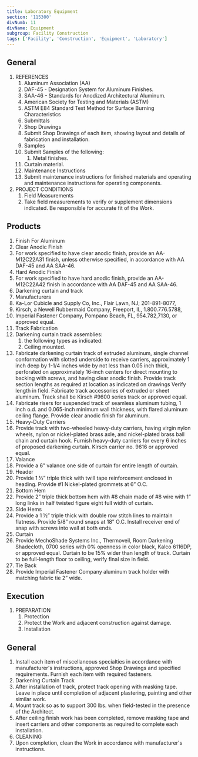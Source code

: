 ```yaml
---
title: Laboratory Equipment
section: '115300'
divNumb: 11
divName: Equipment
subgroup: Facility Construction
tags: ['Facility', 'Construction', 'Equipment', 'Laboratory']
---
```


## General

1. REFERENCES
   1. Aluminum Association (AA)
   1. DAF-45 - Designation System for Aluminum Finishes.
   1. SAA-46 - Standards for Anodized Architectural Aluminum.
   1. American Society for Testing and Materials (ASTM)
   1. ASTM E84 Standard Test Method for Surface Burning Characteristics
   1. Submittals
   1. Shop Drawings
   1. Submit Shop Drawings of each item, showing layout and details of fabrication and installation.
   1. Samples
   1. Submit Samples of the following:
      1. Metal finishes.
   1. Curtain material.
   1. Maintenance Instructions
   1. Submit maintenance instructions for finished materials and operating and maintenance instructions for operating components.
1. PROJECT CONDITIONS
   1. Field Measurements
   1. Take field measurements to verify or supplement dimensions indicated. Be responsible for accurate fit of the Work.
   
## Products

   1. Finish For Aluminum
   1. Clear Anodic Finish
   1. For work specified to have clear anodic finish, provide an AA-M12C22A31 finish, unless otherwise specified, in accordance with AA DAF-45 and AA SAA-46.
   1. Hard Anodic Finish
   1. For work specified to have hard anodic finish, provide an AA-M12C22A42 finish in accordance with AA DAF-45 and AA SAA-46.
   1. Darkening curtain and track
   1. Manufacturers
   1. Ka-Lor Cubicle and Supply Co, Inc., Flair Lawn, NJ; 201-891-8077,
   1. Kirsch, a Newell Rubbermaid Company, Freeport, IL, 1.800.776.5788,
   1. Imperial Fastener Company, Pompano Beach, FL, 954.782,7130, or approved equal.
   1. Track Fabrication
   1. Darkening curtain track assemblies:
      1. the following types as indicated:
      1. Ceiling mounted.
   1. Fabricate darkening curtain track of extruded aluminum, single channel conformation with slotted underside to receive carriers, approximately 1 inch deep by 1-1/4 inches wide by not less than 0.05 inch thick, perforated on approximately 16-inch centers for direct mounting to backing with screws, and having clear anodic finish. Provide track section lengths as required at location as indicated on drawings Verify length in field. Fabricate track accessories of extruded or sheet aluminum. Track shall be Kirsch #9600 series track or approved equal.
   1. Fabricate risers for suspended track of seamless aluminum tubing, 1 inch o.d. and 0.065-inch minimum wall thickness, with flared aluminum ceiling flange. Provide clear anodic finish for aluminum.
   1. Heavy-Duty Carriers
   1. Provide track with two-wheeled heavy-duty carriers, having virgin nylon wheels, nylon or nickel-plated brass axle, and nickel-plated brass ball chain and curtain hook. Furnish heavy-duty carriers for every 6 inches of proposed darkening curtain. Kirsch carrier no. 9616 or approved equal.
   1. Valance
   1. Provide a 6” valance one side of curtain for entire length of curtain.
   1. Header
   1. Provide 1 ½” triple thick with twill tape reinforcement enclosed in heading. Provide #1 Nickel-plated grommets at 6” O.C.
   1. Bottom Hem
   1. Provide 2” triple thick bottom hem with #8 chain made of #8 wire with 1” long links in half twisted figure eight full width of curtain.
   1. Side Hems
   1. Provide a 1 ½” triple thick with double row stitch lines to maintain flatness. Provide 5/8” round snaps at 18” O.C. Install receiver end of snap with screws into wall at both ends.
   1. Curtain
   1. Provide MechoShade Systems Inc., Thermoveil, Room Darkening Shadecloth, 0700 series with 0% openness in color black, Kalco 6116DP, or approved equal. Curtain to be 15% wider than length of track. Curtain to be full-length floor to ceiling, verify final size in field.
   1. Tie Back
   1. Provide Imperial Fastener Company aluminum track holder with matching fabric tie 2” wide.

## Execution

1. PREPARATION
   1. Protection
   1. Protect the Work and adjacent construction against damage.
   1. Installation

## General

   1. Install each item of miscellaneous specialties in accordance with manufacturer's instructions, approved Shop Drawings and specified requirements. Furnish each item with required fasteners.
   1. Darkening Curtain Track
   1. After installation of track, protect track opening with masking tape. Leave in place until completion of adjacent plastering, painting and other similar work.
   1. Mount track so as to support 300 lbs. when field-tested in the presence of the Architect.
   1. After ceiling finish work has been completed, remove masking tape and insert carriers and other components as required to complete each installation.
   1. CLEANING
   1. Upon completion, clean the Work in accordance with manufacturer's instructions.

